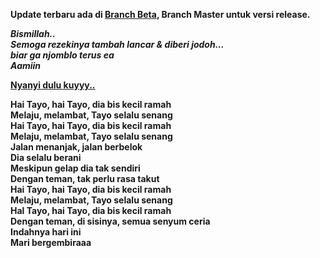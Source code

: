 <b>Update terbaru ada di [Branch Beta]("https://github.com/ezralazuardy/aplikasi-antrian-klinik/tree/beta"), Branch Master untuk versi release.<b>

<b><i>Bismillah..
<br>Semoga rezekinya tambah lancar & diberi jodoh...
<br>biar ga njomblo terus ea
<br>Aamiin</i></b>

[<b>Nyanyi dulu kuyyy..</b>](https://www.youtube.com/watch?v=9FBKKvtoG-Q)

Hai Tayo, hai Tayo, dia bis kecil ramah
<br>Melaju, melambat, Tayo selalu senang
<br>Hai Tayo, hai Tayo, dia bis kecil ramah
<br>Melaju, melambat, Tayo selalu senang
<br>Jalan menanjak, jalan berbelok
<br>Dia selalu berani
<br>Meskipun gelap dia tak sendiri
<br>Dengan teman, tak perlu rasa takut
<br>Hai Tayo, hai Tayo, dia bis kecil ramah
<br>Melaju, melambat, Tayo selalu senang
<br>Hal Tayo, hai Tayo, dia bis kecil ramah
<br>Dengan teman, di sisinya, semua senyum ceria
<br>Indahnya hari ini
<br>Mari bergembiraaa
